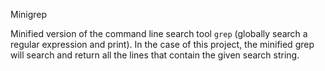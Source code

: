Minigrep

Minified version of the command line search tool `grep` (globally search a regular expression and print). In the case of this project, the minified grep will search and return all the lines that contain the given search string.
